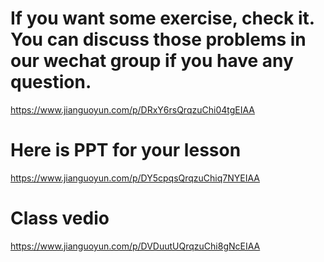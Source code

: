 # If you want some exercise, check it. You can discuss those problems in our wechat group if you have any question.
https://www.jianguoyun.com/p/DRxY6rsQrqzuChi04tgEIAA

# Here is PPT for your lesson
https://www.jianguoyun.com/p/DY5cpqsQrqzuChiq7NYEIAA

# Class vedio
https://www.jianguoyun.com/p/DVDuutUQrqzuChi8gNcEIAA